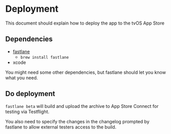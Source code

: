 # Deployment

This document should explain how to deploy the app to the tvOS App Store

## Dependencies

-   [fastlane](https://github.com/fastlane/fastlane)
    -   `brew install fastlane`
-   xcode

You might need some other dependencies, but fastlane should let you know what you need.

## Do deployment

`fastlane beta` will build and upload the archive to App Store Connect for testing via Testflight.

You also need to specify the changes in the changelog prompted by fastlane to allow external testers access to the build.
